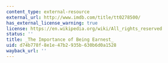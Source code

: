 ```yaml
---
content_type: external-resource
external_url: http://www.imdb.com/title/tt0278500/
has_external_license_warning: true
license: https://en.wikipedia.org/wiki/All_rights_reserved
status: ''
title: _The Importance of Being Earnest_
uid: d74b778f-8e1e-47b2-935b-630b6d0a1528
wayback_url: ''
---
```

